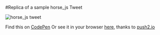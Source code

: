 #Replica of a sample horse_js Tweet

![horse_js tweet](http://i.imgur.com/Pp1lne3.png)

Find this on [CodePen](http://codepen.io/zlahham/pen/KVEQMB)
Or see it in your browser [here](http://amazingly-gypsous.dyn2.push2.io/), thanks to [push2.io](https://www.push2.io/)
